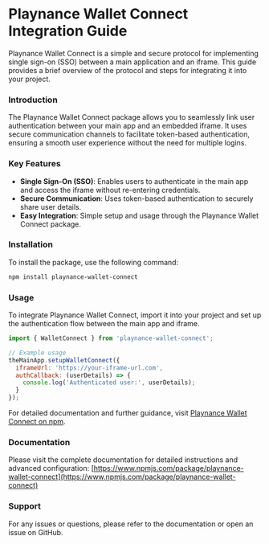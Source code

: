 # Playnance Wallet Connect Integration Guide

Playnance Wallet Connect is a simple and secure protocol for implementing single sign-on (SSO) between a main application and an iframe. This guide provides a brief overview of the protocol and steps for integrating it into your project.

### Introduction
The Playnance Wallet Connect package allows you to seamlessly link user authentication between your main app and an embedded iframe. It uses secure communication channels to facilitate token-based authentication, ensuring a smooth user experience without the need for multiple logins.

### Key Features
- **Single Sign-On (SSO)**: Enables users to authenticate in the main app and access the iframe without re-entering credentials.
- **Secure Communication**: Uses token-based authentication to securely share user details.
- **Easy Integration**: Simple setup and usage through the Playnance Wallet Connect package.

### Installation
To install the package, use the following command:

```bash
npm install playnance-wallet-connect
```

### Usage
To integrate Playnance Wallet Connect, import it into your project and set up the authentication flow between the main app and iframe.

```javascript
import { WalletConnect } from 'playnance-wallet-connect';

// Example usage
theMainApp.setupWalletConnect({
  iframeUrl: 'https://your-iframe-url.com',
  authCallback: (userDetails) => {
    console.log('Authenticated user:', userDetails);
  }
});
```

For detailed documentation and further guidance, visit [Playnance Wallet Connect on npm](https://www.npmjs.com/package/playnance-wallet-connect/v/1.1.3).

### Documentation
Please visit the complete documentation for detailed instructions and advanced configuration:
[https://www.npmjs.com/package/playnance-wallet-connect](https://www.npmjs.com/package/playnance-wallet-connect)

### Support
For any issues or questions, please refer to the documentation or open an issue on GitHub.
